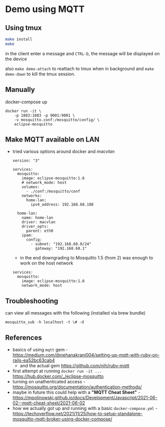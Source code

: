 # Demo using MQTT

## Using tmux

```sh
make install
make
```

in the client enter a message and `CTRL-D`, the message will be displayed on
the device

also `make demo-attach` to reattach to tmux when in background and `make
demo-down` to kill the tmux session.

## Manually

docker-compose up

```
docker run -it \
    -p 1883:1883 -p 9001:9001 \
    -v mosquitto.conf:/mosquitto/config/ \
    eclipse-mosquitto
```

## Make MQTT available on LAN

- tried various options around docker and *macvlan*
    ```
    version: "3"

    services:
      mosquitto:
        image: eclipse-mosquitto:1.6
        # network_mode: host
        volumes:
          - ./conf:/mosquitto/conf
        networks:
          home-lan:
            ipv4_address: 192.168.68.108

      home-lan:
        name: home-lan
        driver: macvlan
        driver_opts:
          parent: eth0
        ipam:
          config:
            - subnet: "192.168.68.0/24"
              gateway: "192.168.68.1"
    ```
    - in the end downgrading to Mosquitto 1.5 (from 2) was enough to work on the host network
    ```
    services:
      mosquitto:
        image: eclipse-mosquitto:1.6
        network_mode: host
    ```

## Troubleshooting

can view all messages with the following (installed via brew bundle)

```
mosquitto_sub -h localhost -t \# -d
```

## References

- basics of using `mqtt` gem - https://medium.com/@nehanakrani004/setting-up-mqtt-with-ruby-on-rails-ea52bc63cab4
    - and the actual gem https://github.com/njh/ruby-mqtt
- first attempt at running `docker run -it ...` https://hub.docker.com/_/eclipse-mosquitto
- turning on unathenticated access - https://mosquitto.org/documentation/authentication-methods/
- maybe in future this could help with a **"MQTT Cheat Sheet"** - https://mpolinowski.github.io/docs/Development/Javascript/2021-06-02--mqtt-cheat-sheet/2021-06-02
- how we actually got up and running with a basic `docker-compose.yml` - https://techoverflow.net/2021/11/25/how-to-setup-standalone-mosquitto-mqtt-broker-using-docker-compose/

